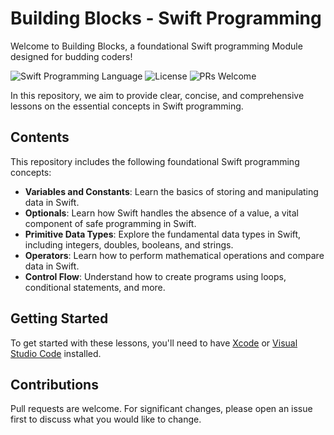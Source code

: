# Building Blocks - Swift Programming 

Welcome to Building Blocks, a foundational Swift programming Module designed for budding coders! 

![Swift Programming Language](https://img.shields.io/badge/Swift-5.3-orange.svg)
![License](https://img.shields.io/badge/License-MIT-blue.svg)
![PRs Welcome](https://img.shields.io/badge/PRs-welcome-brightgreen.svg)

In this repository, we aim to provide clear, concise, and comprehensive lessons on the essential concepts in Swift programming. 

## Contents

This repository includes the following foundational Swift programming concepts:

- **Variables and Constants**: Learn the basics of storing and manipulating data in Swift.
- **Optionals**: Learn how Swift handles the absence of a value, a vital component of safe programming in Swift.
- **Primitive Data Types**: Explore the fundamental data types in Swift, including integers, doubles, booleans, and strings.
- **Operators**: Learn how to perform mathematical operations and compare data in Swift.
- **Control Flow**: Understand how to create programs using loops, conditional statements, and more.

## Getting Started

To get started with these lessons, you'll need to have [Xcode](https://developer.apple.com/xcode/) or [Visual Studio Code](https://code.visualstudio.com) installed. 

## Contributions

Pull requests are welcome. For significant changes, please open an issue first to discuss what you would like to change.

